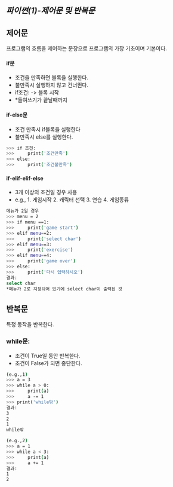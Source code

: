 ## _파이썬(1)-제어문 및 반복문_

## 제어문
프로그램의 흐름을 제어하는 문장으로 프로그램의 가장 기초이며 기본이다.

#### if문
- 조건을 만족하면 블록을 실행한다.
- 불만족시 실행하지 않고 건너뛴다.
- if조건: -> 블록 시작
- *들여쓰기가 끝날때까지

#### if-else문
- 조건 만족시 if블록을 실행한다
- 불만족시 else를 실행한다.
 ```sh
>>> if 조건:
>>>     print('조건만족')
>>> else:
>>>     print('조건불만족')
```

#### if-elif-elif-else
- 3개 이상의 조건일 경우 사용
-  e.g., 1. 게임시작 2. 캐릭터 선택 3. 연습 4. 게임종류
 ```sh
 메뉴가 2일 경우
>>> menu = 2
>>> if menu ==1:
>>>     print('game start')
>>> elif menu==2:
>>>     print('select char')
>>> elif menu==3:
>>>     print('exercise')
>>> elif menu==4:
>>>     print('game over')
>>> else:
>>>     print('다시 입력하시오')
결과:
select char
*메뉴가 2로 지정되어 있기에 select char이 출력된 것
```
## 반복문

특정 동작을 반복한다.

### while문:
- 조건이 True일 동안 반복한다.
- 조건이 False가 되면 중단한다.
```sh
(e.g.,1)
>>> a = 3
>>> while a > 0:
>>>     print(a)
>>>     a -= 1
>>> print('while밖')
결과:
3
2
1
while밖
```

```sh
(e.g.,2)
>>> a = 1
>>> while a < 3:
>>>     print(a)
>>>     a += 1
결과:
1
2
```